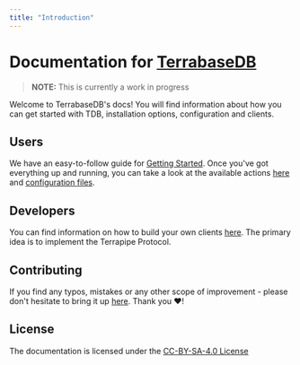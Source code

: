 ```yaml
---
title: "Introduction"
---
```


# Documentation for [TerrabaseDB](https://terrabasedb.com)

> **NOTE:** This is currently a work in progress

Welcome to TerrabaseDB's docs! You will find information about how you can get started with TDB, installation options, configuration and clients.

## Users

We have an easy-to-follow guide for [Getting Started](./Getting-Started.md). Once you've got everything up and running, you can take a look at the available actions [here](./List-Of-Actions.md) and [configuration files](./tdb-configuration.md).

## Developers	

You can find information on how to build your own clients [here](./Protocols/terrapipe.md). The primary idea is to implement the Terrapipe Protocol.

## Contributing

If you find any typos, mistakes or any other scope of improvement - please don't hesitate to bring it up [here](https://github.com/terrabasedb/docs/issues). Thank you ❤️!

## License

The documentation is licensed under the [CC-BY-SA-4.0 License](https://github.com/terrabasedb/docs/tree/master/LICENSE)
